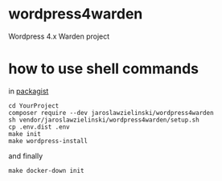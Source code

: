 # wordpress4warden
Wordpress 4.x Warden project

# how to use shell commands
in [packagist](https://packagist.org/packages/jaroslawzielinski/wordpress4warden)
```ssh
cd YourProject
composer require --dev jaroslawzielinski/wordpress4warden
sh vendor/jaroslawzielinski/wordpress4warden/setup.sh
cp .env.dist .env
make init
make wordpress-install
```
and finally
```ssh
make docker-down init
```
